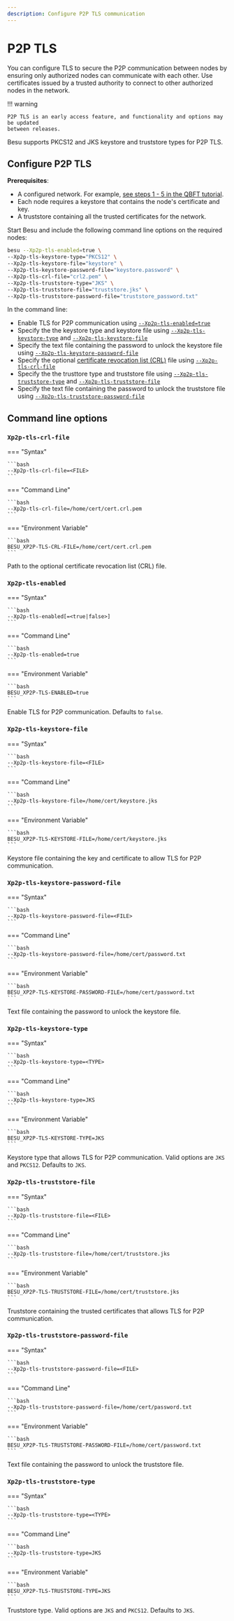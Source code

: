 ```yaml
---
description: Configure P2P TLS communication
---
```


# P2P TLS

You can configure TLS to secure the P2P communication between nodes by ensuring only authorized nodes can communicate
with each other. Use certificates issued by a trusted authority to connect to other authorized nodes in the network.

!!! warning

    P2P TLS is an early access feature, and functionality and options may be updated
    between releases.

Besu supports PKCS12 and JKS keystore and truststore types for P2P TLS.

## Configure P2P TLS

**Prerequisites**:

* A configured network. For example,
    [see steps 1 - 5 in the QBFT tutorial](../../../Tutorials/Private-Network/Create-QBFT-Network.md).
* Each node requires a keystore that contains the node's certificate and key.
* A truststore containing all the trusted certificates for the network.

Start Besu and include the following command line options on the required nodes:

```bash
besu --Xp2p-tls-enabled=true \
--Xp2p-tls-keystore-type="PKCS12" \
--Xp2p-tls-keystore-file="keystore" \
--Xp2p-tls-keystore-password-file="keystore.password" \
--Xp2p-tls-crl-file="crl2.pem" \
--Xp2p-tls-truststore-type="JKS" \
--Xp2p-tls-truststore-file="truststore.jks" \
--Xp2p-tls-truststore-password-file="truststore_password.txt"
```

In the command line:

* Enable TLS for P2P communication using [`--Xp2p-tls-enabled=true`](#xp2p-tls-enabled)
* Specify the the keystore type and keystore file using [`--Xp2p-tls-keystore-type`](#xp2p-tls-keystore-type) and
    [`--Xp2p-tls-keystore-file`](#xp2p-tls-keystore-file)
* Specify the text file containing the password to unlock the keystore file using [`--Xp2p-tls-keystore-password-file`](#xp2p-tls-keystore-password-file)
* Specify the optional [certificate revocation list (CRL)] file using [`--Xp2p-tls-crl-file`](#xp2p-tls-crl-file)
* Specify the the trusttore type and truststore file using [`--Xp2p-tls-truststore-type`](#xp2p-tls-truststore-type) and
    [`--Xp2p-tls-truststore-file`](#xp2p-tls-truststore-file)
* Specify the text file containing the password to unlock the truststore file using [`--Xp2p-tls-truststore-password-file`](#xp2p-tls-keystore-password-file)

## Command line options

### `Xp2p-tls-crl-file`

=== "Syntax"

    ```bash
    --Xp2p-tls-crl-file=<FILE>
    ```

=== "Command Line"

    ```bash
    --Xp2p-tls-crl-file=/home/cert/cert.crl.pem
    ```

=== "Environment Variable"

    ```bash
    BESU_XP2P-TLS-CRL-FILE=/home/cert/cert.crl.pem
    ```

Path to the optional certificate revocation list (CRL) file.

### `Xp2p-tls-enabled`

=== "Syntax"

    ```bash
    --Xp2p-tls-enabled[=<true|false>]
    ```

=== "Command Line"

    ```bash
    --Xp2p-tls-enabled=true
    ```

=== "Environment Variable"

    ```bash
    BESU_XP2P-TLS-ENABLED=true
    ```

Enable TLS for P2P communication. Defaults to `false`.

### `Xp2p-tls-keystore-file`

=== "Syntax"

    ```bash
    --Xp2p-tls-keystore-file=<FILE>
    ```

=== "Command Line"

    ```bash
    --Xp2p-tls-keystore-file=/home/cert/keystore.jks
    ```

=== "Environment Variable"

    ```bash
    BESU_XP2P-TLS-KEYSTORE-FILE=/home/cert/keystore.jks
    ```

Keystore file containing the key and certificate to allow TLS for P2P communication.

### `Xp2p-tls-keystore-password-file`

=== "Syntax"

    ```bash
    --Xp2p-tls-keystore-password-file=<FILE>
    ```

=== "Command Line"

    ```bash
    --Xp2p-tls-keystore-password-file=/home/cert/password.txt
    ```

=== "Environment Variable"

    ```bash
    BESU_XP2P-TLS-KEYSTORE-PASSWORD-FILE=/home/cert/password.txt
    ```

Text file containing the password to unlock the keystore file.

### `Xp2p-tls-keystore-type`

=== "Syntax"

    ```bash
    --Xp2p-tls-keystore-type=<TYPE>
    ```

=== "Command Line"

    ```bash
    --Xp2p-tls-keystore-type=JKS
    ```

=== "Environment Variable"

    ```bash
    BESU_XP2P-TLS-KEYSTORE-TYPE=JKS
    ```

Keystore type that allows TLS for P2P communication. Valid options are `JKS` and `PKCS12`. Defaults to `JKS`.

### `Xp2p-tls-truststore-file`

=== "Syntax"

    ```bash
    --Xp2p-tls-truststore-file=<FILE>
    ```

=== "Command Line"

    ```bash
    --Xp2p-tls-truststore-file=/home/cert/truststore.jks
    ```

=== "Environment Variable"

    ```bash
    BESU_XP2P-TLS-TRUSTSTORE-FILE=/home/cert/truststore.jks
    ```

Truststore containing the trusted certificates that allows TLS for P2P communication.

### `Xp2p-tls-truststore-password-file`

=== "Syntax"

    ```bash
    --Xp2p-tls-truststore-password-file=<FILE>
    ```

=== "Command Line"

    ```bash
    --Xp2p-tls-truststore-password-file=/home/cert/password.txt
    ```

=== "Environment Variable"

    ```bash
    BESU_XP2P-TLS-TRUSTSTORE-PASSWORD-FILE=/home/cert/password.txt
    ```

Text file containing the password to unlock the truststore file.

### `Xp2p-tls-truststore-type`

=== "Syntax"

    ```bash
    --Xp2p-tls-truststore-type=<TYPE>
    ```

=== "Command Line"

    ```bash
    --Xp2p-tls-truststore-type=JKS
    ```

=== "Environment Variable"

    ```bash
    BESU_XP2P-TLS-TRUSTSTORE-TYPE=JKS
    ```

Truststore type. Valid options are `JKS` and `PKCS12`. Defaults to `JKS`.

[certificate revocation list (CRL)]: https://www.securew2.com/blog/certificate-revocation-crl-explained
